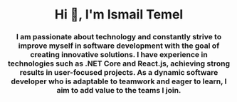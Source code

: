 
<h1 align="center">Hi 👋, I'm Ismail Temel</h1>
<h3 align="center">I am passionate about technology and constantly strive to improve myself in software development with the goal of creating innovative solutions. I have experience in technologies such as .NET Core and React.js, achieving strong results in user-focused projects. As a dynamic software developer who is adaptable to teamwork and eager to learn, I aim to add value to the teams I join. </h3>













